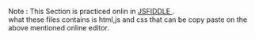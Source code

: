 Note : This Section is practiced onlin in <a href="https://jsfiddle.net">JSFIDDLE
</a>.<br/>
what these files contains is html,js and css that can be copy paste on the above mentioned online editor.
